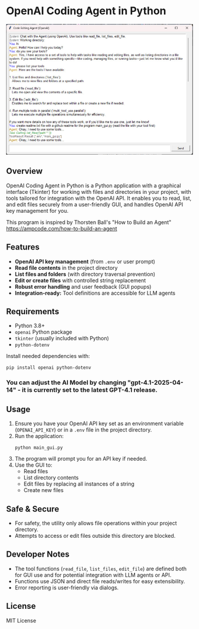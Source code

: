 # OpenAI Coding Agent in Python

<img src="https://github.com/alby13/OpenAI-Coding-Agent-in-Python/blob/main/coding-agent-screenshot.jpg">

## Overview

OpenAI Coding Agent in Python is a Python application with a graphical interface (Tkinter) for working with files and directories in your project, with tools tailored for integration with the OpenAI API. It enables you to read, list, and edit files securely from a user-friendly GUI, and handles OpenAI API key management for you.

This program is inspired by Thorsten Ball's "How to Build an Agent" https://ampcode.com/how-to-build-an-agent

## Features

- **OpenAI API key management** (from `.env` or user prompt)
- **Read file contents** in the project directory
- **List files and folders** (with directory traversal prevention)
- **Edit or create files** with controlled string replacement
- **Robust error handling** and user feedback (GUI popups)
- **Integration-ready:** Tool definitions are accessible for LLM agents

## Requirements

- Python 3.8+
- `openai` Python package
- `tkinter` (usually included with Python)
- `python-dotenv`

Install needed dependencies with:
```
pip install openai python-dotenv
```

### You can adjust the AI Model by changing "gpt-4.1-2025-04-14" - it is currently set to the latest GPT-4.1 release.

## Usage

1. Ensure you have your OpenAI API key set as an environment variable (`OPENAI_API_KEY`) or in a `.env` file in the project directory.
2. Run the application:
   ```
   python main_gui.py
   ```
3. The program will prompt you for an API key if needed.
4. Use the GUI to:
    - Read files
    - List directory contents
    - Edit files by replacing all instances of a string
    - Create new files

## Safe & Secure

- For safety, the utility only allows file operations within your project directory.
- Attempts to access or edit files outside this directory are blocked.

## Developer Notes

- The tool functions (`read_file`, `list_files`, `edit_file`) are defined both for GUI use and for potential integration with LLM agents or API.
- Functions use JSON and direct file reads/writes for easy extensibility.
- Error reporting is user-friendly via dialogs.

## License

MIT License
